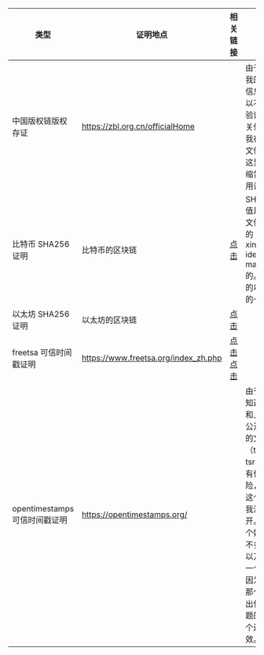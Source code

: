 | 类型 | 证明地点 | 相关链接 | 说明 |
| ---- | ---- | ---- | ---- |
| 中国版权链版权存证 | https://zbl.org.cn/officialHome | | 由于包含我的个人信息，所以不公开验证的相关信息。我存证的文件不是这里的压缩包，不用试了。 |
| 比特币 SHA256 证明 | 比特币的区块链 | [点击](https://www.blockchain.com/explorer/transactions/btc/07c24b3472d8c4bc3eb042738d61f2e6ce0aa6cb5e58b04474c3ee7fcf83880d) | SHA256 值是这个文件夹下的 xinxiang-idea-main.zip 的。下面的以太坊的一样。 |
| 以太坊 SHA256 证明 | 以太坊的区块链 | [点击](https://etherscan.io/tx/0xaeaa9043f52df6dd81331990c2fd8b79fcbffdb501fd7d527a7e938a8044b97f) | |
| freetsa 可信时间戳证明 | https://www.freetsa.org/index_zh.php | [点击](2024-12-12/xinxiang-idea-main_zip.tsq) [点击](2024-12-12/xinxiang-idea-main_zip.tsr) | |
| opentimestamps 可信时间戳证明 | https://opentimestamps.org/ | | 由于我不知道这个和上一个公开相关的文件（tsq、tsr、ots）有什么风险，所以这个文件我没有公开。这两个好像差不多，所以万一上一个确实因为公开那个文件出什么问题的话这个还能有效。 |
